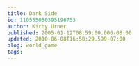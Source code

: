 ```yaml
---
title: Dark Side
id: 110555050395196753
author: Kirby Urner
published: 2005-01-12T08:59:00.000-08:00
updated: 2010-06-08T16:58:29.599-07:00
blog: world_game
tags: 
---
```


